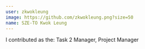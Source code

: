 ```yaml
---
user: zkwokleung
image: https://github.com/zkwokleung.png?size=50
name: SZE-TO Kwok Leung
---
```


I contributed as the: Task 2 Manager, Project Manager

